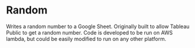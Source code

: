# Random

Writes a random number to a Google Sheet. Originally built to allow Tableau Public to get a random number.
Code is developed to be run on AWS lambda, but could be easily modified to run on any other platform.
